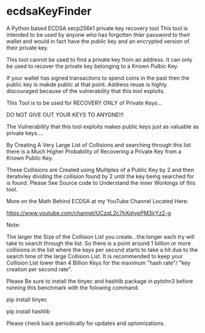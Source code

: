 # ecdsaKeyFinder
A Python based ECDSA secp256k1 private key recovery tool
This tool is intended to be used by anyone who has forgotten thier password to their wallet and would in fact have the public key and an encrypted version of their private key.

This tool cannot be used to find a private key from an address.
It can only be used to recover the private key belonging to a Known Pulbic Key.

If your wallet has signed transacitons to spend coins in the past then the public key is makde public at that point. Address reuse is highly discouraged because of the vulnerability that this tool exploits.

This Tool is to be used for RECOVERY ONLY of Private Keys...

DO NOT GIVE OUT YOUR KEYS TO ANYONE!!!

The Vulnerability that this tool exploits makes public keys just as valuable as private keys....

By Creating A Very Large List of Collisions and searching through this list there is a Much Higher Probability of Recovering a Private Key from a Known Public Key.

These Collisions are Created using Mulitples of a Public Key by 2 and then iterativley dividing the collision found by 2 until the key being searched for is found.
Please See Source code to Understand the inner Workings of this tool.

More on the Math Behind ECDSA at my YouTube Channel Located Here:

https://www.youtube.com/channel/UCzqL2c7hXqtypPM3irYz2-g

Note:

The larger the Size of the Collision List you create...the longer each try will take to search through the list. So there is a point around 1 billion or more collisions in the list where the keys per second starts to take a hit due to the search time of the large Collision List. It is recommended to keep your Collision List lower than 4 Billion Keys for the maximum "hash rate"/ "key creation per second rate".

Please Be sure to install the tinyec and hashlib package in pytohn3 before running this benchmark with the folowing command.

pip install tinyec


pip install hashlib


Please check back periodically for updates and optomizations.
